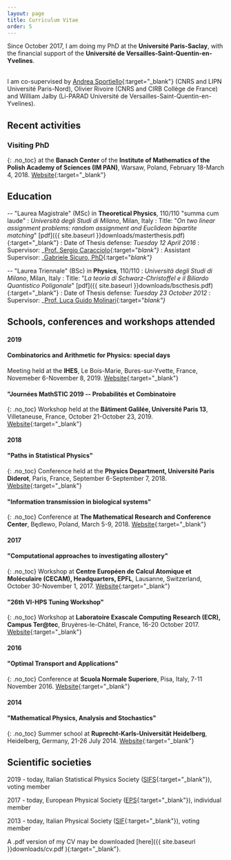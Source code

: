 ```yaml
---
layout: page
title: Curriculum Vitae
order: 5
---
```


<!--- TOC
{:toc}

-->
Since October 2017, I am doing my PhD at the **Université Paris-Saclay**, with the financial support of the **Université de Versailles-Saint-Quentin-en-Yvelines**.<br/><br/>
<!--[Andrea Sportiello](https://www-lipn.univ-paris13.fr/~sportiello/index_eng.html){:target="_blank"}-->
 I am co-supervised by [Andrea Sportiello](https://lipn.univ-paris13.fr/~sportiello/index_eng.html){:target="_blank"} (CNRS and LIPN Université Paris-Nord), Olivier Rivoire (CNRS and CIRB Collège de France) and William Jalby (Li-PARAD Université de Versailles-Saint-Quentin-en-Yvelines).

## Recent activities

### Visiting PhD
{: .no_toc}
at the **Banach Center** of the **Institute of Mathematics of the Polish Academy of Sciences (IM PAN)**, Warsaw, Poland, February 18-March 4, 2018.
[Website](https://www.impan.pl/en/activities/banach-center){:target="_blank"}


## Education

-- "Laurea Magistrale" (MSc) in __Theoretical Physics__, 110/110 "summa cum laude"
: _Università degli Studi di Milano_, Milan, Italy
: Title: "_On two linear assignment problems: random assignment and Euclidean bipartite matching_" [pdf]({{  site.baseurl }}downloads/masterthesis.pdf){:target="_blank"}
: Date of Thesis defense: _Tuesday 12 April 2016_
: Supervisor: _[Prof. Sergio Caracciolo](http://pcteserver.mi.infn.it/~caraccio/){:target="_blank"}_
: Assistant Supervisor: _[Gabriele Sicuro, PhD](https://gabrielesicuro.wordpress.com/){:target="_blank"}_  


--  "Laurea Triennale" (BSc) in __Physics__, 110/110
: _Università degli Studi di Milano_, Milan, Italy
: Title: "_La teoria di Schwarz-Christoffel e il Biliardo Quantistico Poligonale_" [pdf]({{  site.baseurl }}downloads/bscthesis.pdf){:target="_blank"}
: Date of Thesis defense: _Tuesday 23 October 2012_
: Supervisor: _[Prof. Luca Guido Molinari](http://wwwteor.mi.infn.it/~molinari/){:target="_blank"}_

<!--

-- High School Diploma, 81/100
: _Liceo Scientifico Statale 'Paolo Frisi'_, Monza, 20900 MI, Italy
: Date of oral examination: _Monday 13 July 2009_
-->
## Schools, conferences and workshops attended

#### 2019

#### Combinatorics and Arithmetic for Physics: special days
Meeting held at the **IHES**, Le Bois-Marie, Bures-sur-Yvette, France, Novemeber 6-November 8, 2019.
[Website](https://indico.math.cnrs.fr/event/5243/overview){:target="_blank"}

#### "Journées MathSTIC 2019 -- Probabilités et Combinatoire
{: .no_toc}
Workshop held at the **Bâtiment Galilée, Université Paris 13**, Villetaneuse, France, October 21-October 23, 2019.
[Website](https://mathstic.univ-paris13.fr/journees-mathSTIC-2019/index.html){:target="_blank"}

#### 2018

#### "Paths in Statistical Physics"
{: .no_toc}
Conference held at the **Physics Department, Université Paris Diderot**, Paris, France, September 6-September 7, 2018.
[Website](http://www.msc.univ-paris-diderot.fr/peliti2018){:target="_blank"}


#### "Information transmission in biological systems"
{: .no_toc}
Conference at **The Mathematical Research and Conference Center**, Będlewo, Poland, March 5-9, 2018.
[Website](https://www.impan.pl/en/activities/banach-center/conferences/18-sstransmission){:target="_blank"}


#### 2017

#### "Computational approaches to investigating allostery"
{: .no_toc}
Workshop at **Centre Européen de Calcul Atomique et Moléculaire (CECAM), Headquarters, EPFL**, Lausanne, Switzerland, October 30-November 1, 2017.
[Website](https://www.cecam.org/workshop-1414.html){:target="_blank"}

#### "26th VI-HPS Tuning Workshop"
{: .no_toc}
Workshop at **Laboratoire Exascale Computing Research (ECR), Campus Ter@tec**, Bruyères-le-Châtel, France, 16-20 October 2017.
[Website](http://www.vi-hps.org/training/tws/tw26.html){:target="_blank"}


#### 2016

#### "Optimal Transport and Applications"
{: .no_toc}
Conference at **Scuola Normale Superiore**, Pisa, Italy, 7-11 November 2016.
[Website](http://webtheory.sns.it/optimal-transport/index.php){:target="_blank"}

#### 2014

#### "Mathematical Physics, Analysis and Stochastics"  
{: .no_toc}
Summer school at **Ruprecht-Karls-Universität Heidelberg**, Heidelberg, Germany, 21-26 July 2014.
[Website](http://www.thphys.uni-heidelberg.de/~salmhofer/summerschool-2014/summer-school-2014.html){:target="_blank"}

## Scientific societies

 2019 - today, Italian Statistical Physics Society ([SIFS](https://www.fisicastatistica.org){:target="_blank"}), voting member

 2017 - today, European Physical Society ([EPS](https://www.eps.org/){:target="_blank"}), individual member

 2013 - today, Italian Physical Society ([SIF](https://www.sif.it){:target="_blank"}), voting member


A .pdf version of my CV may be downloaded [here]({{  site.baseurl }}downloads/cv.pdf ){:target="_blank"}.
